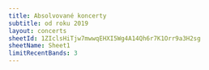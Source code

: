 ```yaml
---
title: Absolvované koncerty
subtitle: od roku 2019
layout: concerts
sheetId: 1ZIclsHiTjw7mwwqEHXI5Wg4A14Qh6r7K1Orr9a3H2sg
sheetName: Sheet1
limitRecentBands: 3
---
```


